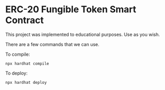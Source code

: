 # ERC-20 Fungible Token Smart Contract

This project was implemented to educational purposes. Use as you wish.

There are a few commands that we can use.

To compile:
```shell
npx hardhat compile
```

To deploy:

```shell
npx hardhat deploy
```
